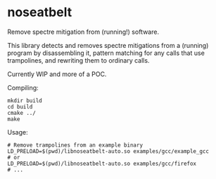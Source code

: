 noseatbelt
==========

Remove spectre mitigation from (running!) software.

This library detects and removes spectre mitigations from a (running) program
by disassembling it, pattern matching for any calls that use trampolines, and rewriting
them to ordinary calls.

Currently WIP and more of a POC.

Compiling:

```
mkdir build
cd build
cmake ../
make
```

Usage:

```
# Remove trampolines from an example binary
LD_PRELOAD=$(pwd)/libnoseatbelt-auto.so examples/gcc/example_gcc
# or
LD_PRELOAD=$(pwd)/libnoseatbelt-auto.so examples/gcc/firefox
# ...
```
